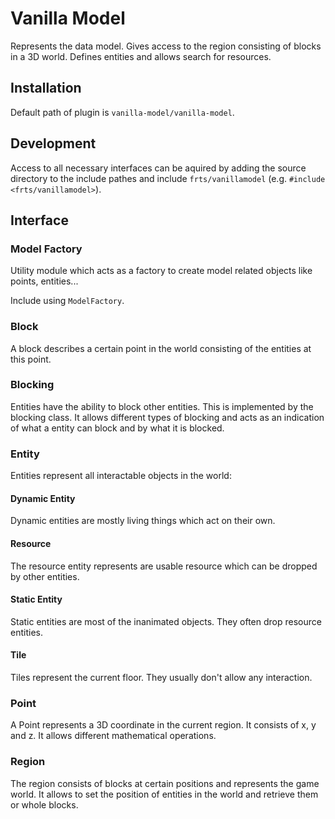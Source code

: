 # Vanilla Model

Represents the data model. Gives access to the region consisting of blocks in a 3D world. Defines entities and allows search for resources.

## Installation

Default path of plugin is `vanilla-model/vanilla-model`.

## Development

Access to all necessary interfaces can be aquired by adding the source directory to the include pathes and include `frts/vanillamodel` (e.g. `#include <frts/vanillamodel>`).

## Interface

### Model Factory

Utility module which acts as a factory to create model related objects like points, entities...

Include using `ModelFactory`.

### Block

A block describes a certain point in the world consisting of the entities at this point.

### Blocking

Entities have the ability to block other entities. This is implemented by the blocking class. It allows different types of blocking and acts as an indication of what a entity can block and by what it is blocked.

### Entity

Entities represent all interactable objects in the world:

#### Dynamic Entity

Dynamic entities are mostly living things which act on their own.

#### Resource

The resource entity represents are usable resource which can be dropped by other entities.

#### Static Entity

Static entities are most of the inanimated objects. They often drop resource entities.

#### Tile

Tiles represent the current floor. They usually don't allow any interaction.

### Point

A Point represents a 3D coordinate in the current region. It consists of x, y and z. It allows different mathematical operations.

### Region

The region consists of blocks at certain positions and represents the game world. It allows to set the position of entities in the world and retrieve them or whole blocks. 